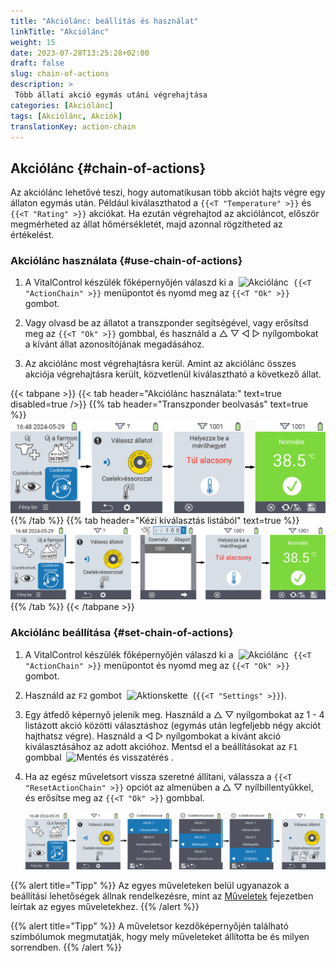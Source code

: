 ```yaml
---
title: "Akciólánc: beállítás és használat"
linkTitle: "Akciólánc"
weight: 15
date: 2023-07-28T13:25:28+02:00
draft: false
slug: chain-of-actions
description: >
 Több állati akció egymás utáni végrehajtása
categories: [Akciólánc]
tags: [Akciólánc, Akciók]
translationKey: action-chain
--- 
```

## Akciólánc {#chain-of-actions}

Az akciólánc lehetővé teszi, hogy automatikusan több akciót hajts végre egy állaton egymás után. Például kiválaszthatod a `{{<T "Temperature" >}}` és `{{<T "Rating" >}}` akciókat. Ha ezután végrehajtod az akcióláncot, először megmérheted az állat hőmérsékletét, majd azonnal rögzítheted az értékelést.

### Akciólánc használata {#use-chain-of-actions}

1. A VitalControl készülék főképernyőjén válaszd ki a &nbsp;<img src="/icons/actions/action-chain.svg" width="35" align="bottom" alt="Akciólánc" />&nbsp; `{{<T "ActionChain" >}}` menüpontot és nyomd meg az `{{<T "Ok" >}}` gombot.

2. Vagy olvasd be az állatot a transzponder segítségével, vagy erősítsd meg az `{{<T "Ok" >}}` gombbal, és használd a △ ▽ ◁ ▷ nyílgombokat a kívánt állat azonosítójának megadásához.

3. Az akciólánc most végrehajtásra kerül. Amint az akciólánc összes akciója végrehajtásra került, közvetlenül kiválasztható a következő állat.

{{< tabpane >}}
{{< tab header="Akciólánc használata:" text=true disabled=true />}}
{{% tab header="Transzponder beolvasás" text=true %}}
![VitalControl: Menü akciólánc](images/chainofactions-scan.png "Akciólánc")
{{% /tab %}}
{{% tab header="Kézi kiválasztás listából" text=true %}}
![VitalControl: Menü akciólánc](images/chainofactions.png "Akciólánc")
{{% /tab %}}
{{< /tabpane >}}

### Akciólánc beállítása {#set-chain-of-actions}

1. A VitalControl készülék főképernyőjén válaszd ki a &nbsp;<img src="/icons/actions/action-chain.svg" width="35" align="bottom" alt="Akciólánc" />&nbsp; `{{<T "ActionChain" >}}` menüpontot és nyomd meg az `{{<T "Ok" >}}` gombot.

2. Használd az `F2` gombot &nbsp;<img src="/icons/gear.svg" width="25" align="bottom" alt="Aktionskette" />&nbsp; (`{{<T "Settings" >}}`).

3. Egy átfedő képernyő jelenik meg. Használd a △ ▽ nyílgombokat az 1 - 4 listázott akció közötti választáshoz (egymás után legfeljebb négy akciót hajthatsz végre). Használd a ◁ ▷ nyílgombokat a kívánt akció kiválasztásához az adott akcióhoz. Mentsd el a beállításokat az `F1` gombbal &nbsp;<img src="/icons/footer/save_exit.svg" width="65" align="bottom" alt="Mentés és visszatérés" />&nbsp;.


4. Ha az egész műveletsort vissza szeretné állítani, válassza a `{{<T "ResetActionChain" >}}` opciót az almenüben a △ ▽ nyílbillentyűkkel, és erősítse meg az `{{<T "Ok" >}}` gombbal.

    ![VitalControl: Műveletsor menü](images/setchainofactions.png "Műveletsor beállítása")

{{% alert title="Tipp" %}}
Az egyes műveleteken belül ugyanazok a beállítási lehetőségek állnak rendelkezésre, mint az [Műveletek](../actions) fejezetben leírtak az egyes műveletekhez.
{{% /alert %}}

{{% alert title="Tipp" %}}
A műveletsor kezdőképernyőjén található szimbólumok megmutatják, hogy mely műveleteket állította be és milyen sorrendben.
{{% /alert %}}
